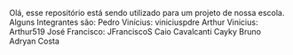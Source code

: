 Olá, esse repositório está sendo utilizado para um projeto de nossa escola.
Alguns Integrantes são:
Pedro Vinícius: viniciuspdre
Arthur Vinicius: Arthur519
José Francisco: JFranciscoS
Caio Cavalcanti
Cayky Bruno
Adryan Costa